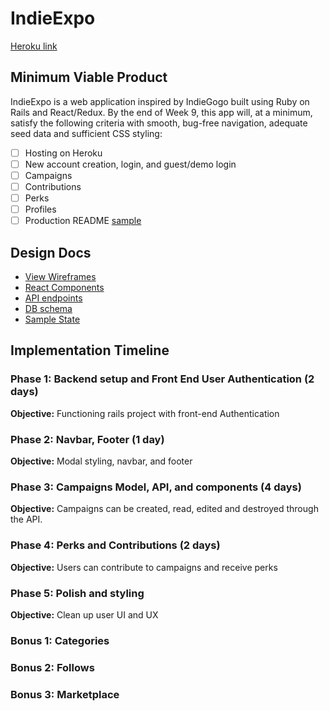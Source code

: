 # IndieExpo

[Heroku link][heroku]

[heroku]: https://serene-brushlands-97294.herokuapp.com/

## Minimum Viable Product

IndieExpo is a web application inspired by IndieGogo built using Ruby on Rails
and React/Redux.  By the end of Week 9, this app will, at a minimum, satisfy the
following criteria with smooth, bug-free navigation, adequate seed data and
sufficient CSS styling:

- [ ] Hosting on Heroku
- [ ] New account creation, login, and guest/demo login
- [ ] Campaigns
- [ ] Contributions
- [ ] Perks
- [ ] Profiles
- [ ] Production README [sample](docs/production_readme.md)

## Design Docs
* [View Wireframes][wireframes]
* [React Components][components]
* [API endpoints][api-endpoints]
* [DB schema][schema]
* [Sample State][sample-state]

[wireframes]: docs/wireframes
[components]: docs/component-hierarchy.md
[sample-state]: docs/sample-state.md
[api-endpoints]: docs/api-endpoints.md
[schema]: docs/schema.md

## Implementation Timeline

### Phase 1: Backend setup and Front End User Authentication (2 days)

**Objective:** Functioning rails project with front-end Authentication

### Phase 2: Navbar, Footer (1 day)

**Objective:** Modal styling, navbar, and footer

### Phase 3: Campaigns Model, API, and components (4 days)

**Objective:** Campaigns can be created, read, edited and destroyed through
the API.

### Phase 4: Perks and Contributions (2 days)

**Objective:** Users can contribute to campaigns and receive perks

### Phase 5: Polish and styling

**Objective:** Clean up user UI and UX

### Bonus 1: Categories
### Bonus 2: Follows
### Bonus 3: Marketplace
